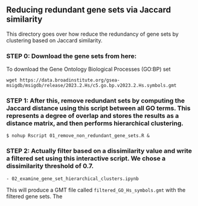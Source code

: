 ## Reducing redundant gene sets via Jaccard similarity

This directory goes over how reduce the redundancy of gene sets by clustering based on Jaccard similarity.

### STEP 0: Download the gene sets from here:

To download the Gene Ontology Biological Processes (GO:BP) set
```
wget https://data.broadinstitute.org/gsea-msigdb/msigdb/release/2023.2.Hs/c5.go.bp.v2023.2.Hs.symbols.gmt 
```

### STEP 1: After this, remove redundant sets by computing the Jaccard distance using this script between all GO terms. This represents a degree of overlap and stores the results as a distance matrix, and then performs hierarchical clustering.
```
$ nohup Rscript 01_remove_non_redundant_gene_sets.R &
```

### STEP 2: Actually filter based on a dissimilarity value and write a filtered set using this interactive script. We chose a dissimilarity threshold of 0.7. 
```
- 02_examine_gene_set_hierarchical_clusters.ipynb
```
This will produce a GMT file called `filtered_GO_Hs_symbols.gmt` with the filtered gene sets. The 
